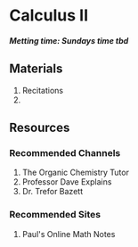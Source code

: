 # Calculus II
##### Metting time: Sundays time tbd

## Materials
1. Recitations
2. 

## Resources
### Recommended Channels
1. The Organic Chemistry Tutor
2. Professor Dave Explains
3. Dr. Trefor Bazett

### Recommended Sites
1. Paul's Online Math Notes


